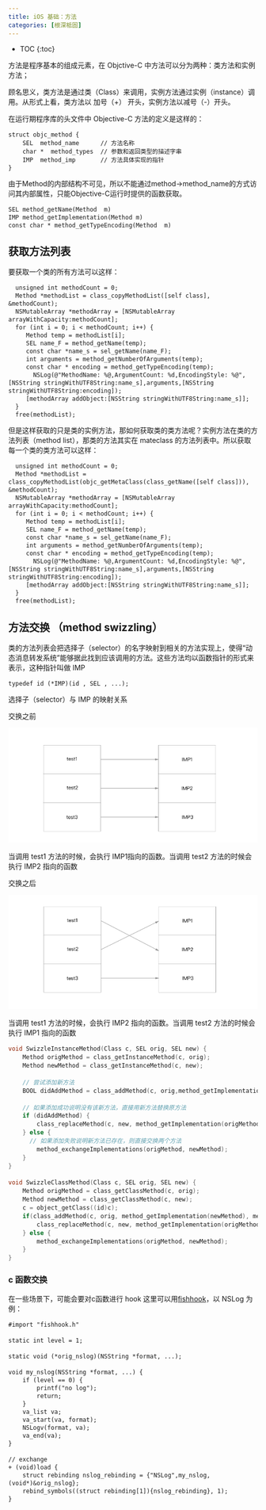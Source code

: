 ```yaml
---
title: iOS 基础：方法
categories: [根深柢固]
---
```


- TOC
{:toc}

方法是程序基本的组成元素，在 Objctive-C 中方法可以分为两种：类方法和实例方法；

顾名思义，类方法是通过类（Class）来调用，实例方法通过实例（instance）调用。从形式上看，类方法以 加号（+） 开头，实例方法以减号（-）开头。

在运行期程序库的头文件中 Objective-C 方法的定义是这样的：

```objective_c
struct objc_method {
    SEL  method_name      // 方法名称                           
    char *  method_types  // 参数和返回类型的描述字串                          
    IMP  method_imp       // 方法具体实现的指针                            
}  
```                                                          

由于Method的内部结构不可见，所以不能通过method->method_name的方式访问其内部属性，只能Objective-C运行时提供的函数获取。

```objective_c
SEL method_getName(Method  m)
IMP method_getImplementation(Method m)
const char * method_getTypeEncoding(Method  m)

```

## 获取方法列表
要获取一个类的所有方法可以这样：

```objective_c
  unsigned int methodCount = 0;
  Method *methodList = class_copyMethodList([self class], &methodCount);
  NSMutableArray *methodArray = [NSMutableArray arrayWithCapacity:methodCount];
  for (int i = 0; i < methodCount; i++) {
     Method temp = methodList[i];
     SEL name_F = method_getName(temp);
     const char *name_s = sel_getName(name_F);
     int arguments = method_getNumberOfArguments(temp);
     const char * encoding = method_getTypeEncoding(temp);
       NSLog(@"MethodName: %@,ArgumentCount: %d,EncodingStyle: %@",[NSString stringWithUTF8String:name_s],arguments,[NSString stringWithUTF8String:encoding]);
     [methodArray addObject:[NSString stringWithUTF8String:name_s]];
  }
  free(methodList);
```

但是这样获取的只是类的实例方法，那如何获取类的类方法呢？实例方法在类的方法列表（method list），那类的方法其实在 mateclass 的方法列表中。所以获取每一个类的类方法可以这样：

```objective_c
  unsigned int methodCount = 0;
  Method *methodList = class_copyMethodList(objc_getMetaClass(class_getName([self class])), &methodCount);
  NSMutableArray *methodArray = [NSMutableArray arrayWithCapacity:methodCount];
  for (int i = 0; i < methodCount; i++) {
     Method temp = methodList[i];
     SEL name_F = method_getName(temp);
     const char *name_s = sel_getName(name_F);
     int arguments = method_getNumberOfArguments(temp);
     const char * encoding = method_getTypeEncoding(temp);
       NSLog(@"MethodName: %@,ArgumentCount: %d,EncodingStyle: %@",[NSString stringWithUTF8String:name_s],arguments,[NSString stringWithUTF8String:encoding]);
     [methodArray addObject:[NSString stringWithUTF8String:name_s]];
  }
  free(methodList);
```

## 方法交换 （method swizzling）
类的方法列表会把选择子（selector）的名字映射到相关的方法实现上，使得“动态消息转发系统”能够据此找到应该调用的方法。这些方法均以函数指针的形式来表示，这种指针叫做 IMP

```
typedef id (*IMP)(id , SEL , ...);
```

选择子（selector）与 IMP 的映射关系

交换之前

![](https://raw.githubusercontent.com/DullDevil/pics/master/base/method-swizzling-1.png)

当调用 test1 方法的时候，会执行 IMP1指向的函数。当调用 test2 方法的时候会执行 IMP2 指向的函数

交换之后

![](https://raw.githubusercontent.com/DullDevil/pics/master/base/method-swizzling-2.png)

当调用 test1 方法的时候，会执行 IMP2 指向的函数。当调用 test2 方法的时候会执行 IMP1 指向的函数


```c
void SwizzleInstanceMethod(Class c, SEL orig, SEL new) {
    Method origMethod = class_getInstanceMethod(c, orig);
    Method newMethod = class_getInstanceMethod(c, new);

    // 尝试添加新方法
    BOOL didAddMethod = class_addMethod(c, orig,method_getImplementation(newMethod),method_getTypeEncoding(newMethod));

    // 如果添加成功说明没有该新方法，直接用新方法替换原方法
    if (didAddMethod) {
        class_replaceMethod(c, new, method_getImplementation(origMethod), method_getTypeEncoding(origMethod));
    } else {
      // 如果添加失败说明新方法已存在，则直接交换两个方法
        method_exchangeImplementations(origMethod, newMethod);
    }
}

void SwizzleClassMethod(Class c, SEL orig, SEL new) {    
    Method origMethod = class_getClassMethod(c, orig);
    Method newMethod = class_getClassMethod(c, new);
    c = object_getClass((id)c);
    if(class_addMethod(c, orig, method_getImplementation(newMethod), method_getTypeEncoding(newMethod))) {
        class_replaceMethod(c, new, method_getImplementation(origMethod), method_getTypeEncoding(origMethod));
    } else {
        method_exchangeImplementations(origMethod, newMethod);
    }
}
```


### c 函数交换

在一些场景下，可能会要对c函数进行 hook 这里可以用[fishhook](https://github.com/facebook/fishhook)，以 NSLog 为例：

```objective_c
#import "fishhook.h"

static int level = 1;

static void (*orig_nslog)(NSString *format, ...);

void my_nslog(NSString *format, ...) {
    if (level == 0) {
        printf("no log");
        return;
    }
    va_list va;
    va_start(va, format);
    NSLogv(format, va);
    va_end(va);
}

// exchange
+ (void)load {
    struct rebinding nslog_rebinding = {"NSLog",my_nslog,(void*)&orig_nslog};
    rebind_symbols((struct rebinding[1]){nslog_rebinding}, 1);
}


```
